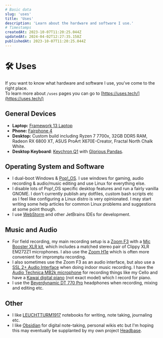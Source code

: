 ```yaml
---
# Basic data
slug: 'uses'
title: 'Uses'
description: 'Learn about the hardware and software I use.'
# Timestamps
createdAt: 2023-10-07T11:20:25.044Z
updatedAt: 2024-04-02T12:27:35.158Z
publishedAt: 2023-10-07T11:20:25.044Z
---
```


# 🛠️ Uses
If you want to know what hardware and software I use, you've come to the right place.  
To learn more about `/uses` pages you can go to [https://uses.tech/](https://uses.tech/)

## General Devices
- **Laptop:** [Framework 13 Laptop](https://frame.work/gb/en/products/laptop-diy-13-gen-amd?q=processor)
- **Phone:** [Fairphone 4](https://shop.fairphone.com/fairphone-4)
- **Desktop:** Custom build including Ryzen 7 7700x, 32GB DDR5 RAM, Radeon RX 6800 XT, ASUS ProArt X670E-Creator, Fractal North Chalk White.
- **Desktop Keyboard**: [Keychron Q1](https://www.keychron.com/products/keychron-q1) with [Glorious Pandas](https://www.gloriousgaming.com/products/glorious-panda-mechanical-switches?variant=37691905933487).

## Operating System and Software
- I dual-boot Windows & [Pop!_OS](https://pop.system76.com/). I use windows for gaming, audio recording & audio/music editing and use Linux for everything else.
- I disable lots of Pop!_OS specific desktop features and run a fairly vanilla GNOME. I don't currently publish any dotfiles, custom bash scripts etc as I feel like configuring a Linux distro is very opinionated. I may start writing some help articles for common Linux problems and suggestions at some point though.
- I use [WebStorm](https://www.jetbrains.com/webstorm/) and other JetBrains IDEs for development.

## Music and Audio
- For field recording, my main recording setup is a [Zoom F3](https://zoomcorp.com/en/us/field-recorders/field-recorders/f3/) with a [Mic Booster XLR kit](https://micbooster.com/clippy-and-pluggy-microphones/319-stereo-field-recording-kit-with-xlr-clippy-microphones.html), which includes a matched stereo pair of Clippy XLR EM272Z1 microphones. I also use the [Zoom H1e](https://zoomcorp.com/en/us/handheld-recorders/handheld-recorders/h1essential/) which is often more convenient for impromptu recording.
- I also sometimes use the Zoom F3 as an audio interface, but also use a [SSL 2+ Audio Interface](https://www.solidstatelogic.com/products/ssl-2-jm) when doing indoor music recording. I have the [Audio Technica MB2k microphone](https://www.audio-technica.com/en-gb/mb2k) for recording things like my Cello and have a [Kawai digital piano](https://www.kawai.co.uk/products/digitalpianos/kdpseries/kdp120/) (not exact model) which I record for piano.
- I use the [Beyerdynamic DT 770 Pro](https://europe.beyerdynamic.com/dt-770-pro.html) headphones when recording, mixing and editing etc.

## Other
- I like [LEUCHTTURM1917](https://www.leuchtturm1917.co.uk/notebooks/) notebooks for writing, note taking, journaling etc.
- I like [Obsidian](https://obsidian.md/) for digital note-taking, personal wikis etc but I'm hoping this may eventually be supplanted by my own project [Headbase](/projects/headbase).
